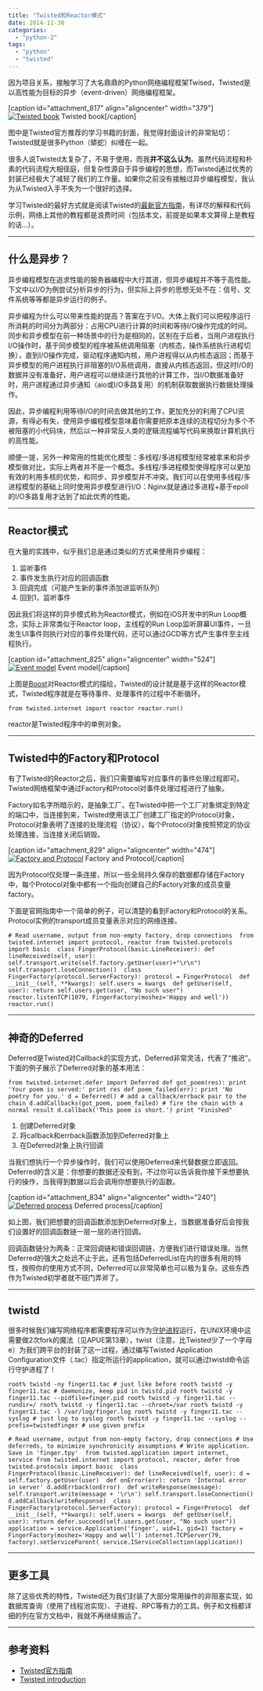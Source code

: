 ```yaml
---
title: "Twisted和Reactor模式"
date: 2014-11-30
categories: 
  - "python-2"
tags: 
  - "python"
  - "twisted"
---
```


因为项目关系，接触学习了大名鼎鼎的Python网络编程框架Twised，Twisted是以高性能为目标的异步（event-driven）网络编程框架。

\[caption id="attachment\_817" align="aligncenter" width="379"\][![Twisted book](/assets/images/518wm5u3TjL.jpg)](/assets/images/518wm5u3TjL.jpg) Twisted book\[/caption\]

图中是Twisted官方推荐的学习书籍的封面，我觉得封面设计的非常贴切：Twisted就是很多Python（蟒蛇）纠缠在一起。

很多人说Twisted太复杂了，不易于使用，而我**并不这么认为**。虽然代码流程和朴素的代码流程大相径庭，但复杂性源自于异步编程的思想，而Twisted通过优秀的封装已经极大了减轻了我们的工作量。如果你之前没有接触过异步编程模型，我认为从Twisted入手不失为一个很好的选择。

学习Twisted的最好方式就是阅读Twisted的[最新官方指南](http://twistedmatrix.com/documents/current/core/howto/index.html)，有详尽的解释和代码示例，网络上其他的教程都是浪费时间（包括本文，前提是如果本文算得上是教程的话...）。

<!--more-->

* * *

## 什么是异步？

异步编程模型在追求性能的服务器编程中大行其道，但异步编程并不等于高性能。下文中以I/O为例尝试分析异步的行为，但实际上异步的思想无处不在：信号、文件系统等等都是异步运行的例子。

异步编程为什么可以带来性能的提高？答案在于I/O。大体上我们可以把程序运行所消耗的时间分为两部分：占用CPU进行计算的时间和等待I/O操作完成的时间。同步和异步模型在前一种场景中的行为是相同的，区别在于后者，当用户进程执行I/O操作时，基于同步模型的程序被系统调用阻塞（内核态，操作系统执行进程切换），直到I/O操作完成，驱动程序通知内核，用户进程得以从内核态返回；而基于异步模型的用户进程执行非阻塞的I/O系统调用，直接从内核态返回，但这时I/O的数据并没有准备好，用户进程可以继续进行其他的计算工作，当I/O数据准备好时，用户进程通过异步通知（aio或I/O多路复用）的机制获取数据执行数据处理操作。

因此，异步编程利用等待I/O的时间去做其他的工作，更加充分的利用了CPU资源，有得必有失，使用异步编程模型意味着你需要把原本连续的流程切分为多个不被阻塞的小代码块，然后以一种非常反人类的逻辑流程编写代码来换取计算机执行的高性能。

顺便一提，另外一种常用的性能优化模型：多线程/多进程模型经常被拿来和异步模型做对比，实际上两者并不是一个概念。多线程/多进程模型使得程序可以更加有效的利用多核的优势，和同步、异步模型并不冲突。我们可以在使用多线程/多进程模型的基础上同时使用异步模型进行I/O：Nginx就是通过多进程+基于epoll的I/O多路复用才达到了如此优秀的性能。

* * *

## Reactor模式

在大量的实践中，似乎我们总是通过类似的方式来使用异步编程：

1. 监听事件
2. 事件发生执行对应的回调函数
3. 回调完成（可能产生新的事件添加进监听队列）
4. 回到1，监听事件

因此我们将这样的异步模式称为Reactor模式，例如在iOS开发中的Run Loop概念，实际上非常类似于Reactor loop，主线程的Run Loop监听屏幕UI事件，一旦发生UI事件则执行对应的事件处理代码，还可以通过GCD等方式产生事件至主线程执行。

\[caption id="attachment\_825" align="aligncenter" width="524"\][![Event model](/assets/images/event_model.png)](/assets/images/event_model.png) Event model\[/caption\]

上图是[Boost](http://www.boost.org "boost")对Reactor模式的描绘，Twisted的设计就是基于这样的Reactor模式，Twisted程序就是在等待事件、处理事件的过程中不断循环。

`from twisted.internet import reactor reactor.run()`

reactor是Twisted程序中的单例对象。

* * *

## Twisted中的Factory和Protocol

有了Twisted的Reactor之后，我们只需要编写对应事件的事件处理过程即可。Twisted网络框架中通过Factory和Protocol对事件处理过程进行了抽象。

Factory如名字所暗示的，是抽象工厂。在Twisted中把一个工厂对象绑定到特定的端口中，当连接到来，Twisted使用该工厂创建工厂指定的Protocol对象，Protocol对象表明了连接的处理流程（协议），每个Protocol对象按照预定的协议处理连接，当连接关闭后销毁。

\[caption id="attachment\_829" align="aligncenter" width="474"\][![Factory and Protocol](/assets/images/protocols-1.png)](/assets/images/protocols-1.png) Factory and Protocol\[/caption\]

因为Protocol仅处理一条连接，所以一些全局持久保存的数据都存储在Factory中，每个Protocol对象中都有一个指向创建自己的Factory对象的成员变量factory。

下面是官网指南中一个简单的例子，可以清楚的看到Factory和Protocol的关系。Protocol实例的transport成员变量表示对应的网络连接。

`# Read username, output from non-empty factory, drop connections  from twisted.internet import protocol, reactor from twisted.protocols import basic  class FingerProtocol(basic.LineReceiver): def lineReceived(self, user): self.transport.write(self.factory.getUser(user)+"\r\n") self.transport.loseConnection()  class FingerFactory(protocol.ServerFactory): protocol = FingerProtocol  def __init__(self, **kwargs): self.users = kwargs  def getUser(self, user): return self.users.get(user, "No such user")  reactor.listenTCP(1079, FingerFactory(moshez='Happy and well')) reactor.run()`

* * *

## 神奇的Deferred

Deferred是Twisted对Callback的实现方式，Deferred非常灵活，代表了“推迟”。下面的例子展示了Deferred对象的基本用法：

`from twisted.internet.defer import Deferred def got_poem(res): print 'Your poem is served:' print res def poem_failed(err): print 'No poetry for you.' d = Deferred() # add a callback/errback pair to the chain d.addCallbacks(got_poem, poem_failed) # fire the chain with a normal result d.callback('This poem is short.') print "Finished"`

1. 创建Deferred对象
2. 将callback和errback函数添加到Deferred对象上
3. 在Deferred对象上执行回调

当我们想执行一个异步操作时，我们可以使用Deferred来代替数据立即返回。Deferred的含义是：你想要的数据还没有到，不过你可以告诉我你接下来想要执行的操作，当我得到数据以后会调用你想要执行的函数。

\[caption id="attachment\_834" align="aligncenter" width="240"\][![Deferred process](/assets/images/deferred-process.png)](/assets/images/deferred-process.png) Deferred process\[/caption\]

如上图，我们把想要的回调函数添加到Deferred对象上，当数据准备好后会按我们设置好的回调函数链一层一层的进行回调。

回调函数链分为两条：正常回调链和错误回调链，方便我们进行错误处理。当然Deferred的强大之处远不止于此，还有包括DeferredList在内的很多有用的特性，按照你的使用方式不同，Deferred可以非常简单也可以极为复杂。这些东西作为Twisted初学者就不班门弄斧了。

* * *

## twistd

很多时候我们编写网络程序都需要程序可以作为[守护进程](http://en.wikipedia.org/wiki/Daemon_\(computing\) "守护进程")运行，在UNIX环境中这需要做2次fork的魔法（见APUE第13章），twist（注意，比Twisted少了一个字母e）为我们跨平台的封装了这一过程，通过编写Twisted Application Configuration文件（.tac）指定所运行的application，就可以通过twistd命令运行守护进程了！

`root% twistd -ny finger11.tac # just like before root% twistd -y finger11.tac # daemonize, keep pid in twistd.pid root% twistd -y finger11.tac --pidfile=finger.pid root% twistd -y finger11.tac --rundir=/ root% twistd -y finger11.tac --chroot=/var root% twistd -y finger11.tac -l /var/log/finger.log root% twistd -y finger11.tac --syslog # just log to syslog root% twistd -y finger11.tac --syslog --prefix=twistedfinger # use given prefix`

`# Read username, output from non-empty factory, drop connections # Use deferreds, to minimize synchronicity assumptions # Write application. Save in 'finger.tpy'  from twisted.application import internet, service from twisted.internet import protocol, reactor, defer from twisted.protocols import basic  class FingerProtocol(basic.LineReceiver): def lineReceived(self, user): d = self.factory.getUser(user)  def onError(err): return 'Internal error in server' d.addErrback(onError)  def writeResponse(message): self.transport.write(message + '\r\n') self.transport.loseConnection() d.addCallback(writeResponse)  class FingerFactory(protocol.ServerFactory): protocol = FingerProtocol  def __init__(self, **kwargs): self.users = kwargs  def getUser(self, user): return defer.succeed(self.users.get(user, "No such user"))  application = service.Application('finger', uid=1, gid=1) factory = FingerFactory(moshez='Happy and well') internet.TCPServer(79, factory).setServiceParent( service.IServiceCollection(application))`

* * *

## 更多工具

除了这些优秀的特性，Twisted还为我们封装了大部分常用操作的非阻塞实现，如数据库查询（使用了线程池实现）、子进程、RPC等有力的工具。例子和文档都详细的列在官方文档中，我就不再继续搬运了。

* * *

## 参考资料

- [Twisted官方指南](http://twistedmatrix.com/documents/current/core/howto/index.html "Twisted")
- [Twisted introduction](http://krondo.com/?page_id=1327 "Twisted introduction")
